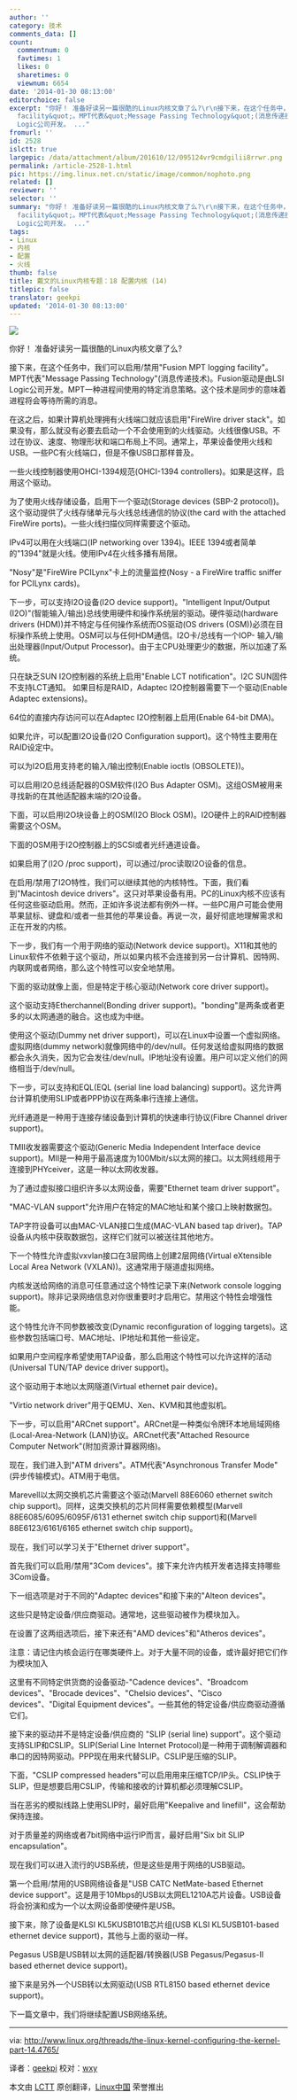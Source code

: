 ```yaml
---
author: ''
category: 技术
comments_data: []
count:
  commentnum: 0
  favtimes: 1
  likes: 0
  sharetimes: 0
  viewnum: 6654
date: '2014-01-30 08:13:00'
editorchoice: false
excerpt: "你好！ 准备好读另一篇很酷的Linux内核文章了么?\r\n接下来，在这个任务中，我们可以启用/禁用&quot;Fusion MPT logging
  facility&quot;。MPT代表&quot;Message Passing Technology&quot;(消息传递技术)。Fusion驱动是由LSI
  Logic公司开发。 ..."
fromurl: ''
id: 2528
islctt: true
largepic: /data/attachment/album/201610/12/095124vr9cmdgilii8rrwr.png
permalink: /article-2528-1.html
pic: https://img.linux.net.cn/static/image/common/nophoto.png
related: []
reviewer: ''
selector: ''
summary: "你好！ 准备好读另一篇很酷的Linux内核文章了么?\r\n接下来，在这个任务中，我们可以启用/禁用&quot;Fusion MPT logging
  facility&quot;。MPT代表&quot;Message Passing Technology&quot;(消息传递技术)。Fusion驱动是由LSI
  Logic公司开发。 ..."
tags:
- Linux
- 内核
- 配置
- 火线
thumb: false
title: 戴文的Linux内核专题：18 配置内核 (14)
titlepic: false
translator: geekpi
updated: '2014-01-30 08:13:00'
---
```


![](http://www.linux.org/attachments/slide-jpg.566/)


你好！ 准备好读另一篇很酷的Linux内核文章了么?


接下来，在这个任务中，我们可以启用/禁用"Fusion MPT logging facility"。MPT代表"Message Passing Technology"(消息传递技术)。Fusion驱动是由LSI Logic公司开发。MPT一种进程间使用的特定消息策略。这个技术是同步的意味着进程将会等待所需的消息。


在这之后，如果计算机处理拥有火线端口就应该启用"FireWire driver stack"。如果没有，那么就没有必要去启动一个不会使用到的火线驱动。火线很像USB。不过在协议、速度、物理形状和端口布局上不同。通常上，苹果设备使用火线和USB。一些PC有火线端口，但是不像USB口那样普及。


一些火线控制器使用OHCI-1394规范(OHCI-1394 controllers)。如果是这样，启用这个驱动。


为了使用火线存储设备，启用下一个驱动(Storage devices (SBP-2 protocol))。这个驱动提供了火线存储单元与火线总线通信的协议(the card with the attached FireWire ports)。一些火线扫描仪同样需要这个驱动。


IPv4可以用在火线端口(IP networking over 1394)。IEEE 1394或者简单的"1394"就是火线。使用IPv4在火线多播有局限。


"Nosy"是"FireWire PCILynx"卡上的流量监控(Nosy - a FireWire traffic sniffer for PCILynx cards)。


下一步，可以支持I2O设备(I2O device support)。"Intelligent Input/Output (I2O)"(智能输入/输出)总线使用硬件和操作系统层的驱动。硬件驱动(hardware drivers (HDM))并不特定与任何操作系统而OS驱动(OS drivers (OSM))必须在目标操作系统上使用。OSM可以与任何HDM通信。I2O卡/总线有一个IOP- 输入/输出处理器(Input/Output Processor)。由于主CPU处理更少的数据，所以加速了系统。


只在缺乏SUN I2O控制器的系统上启用"Enable LCT notification"。I2C SUN固件不支持LCT通知。 如果目标是RAID，Adaptec I2O控制器需要下一个驱动(Enable Adaptec extensions)。


64位的直接内存访问可以在Adaptec I2O控制器上启用(Enable 64-bit DMA)。


如果允许，可以配置I2O设备(I2O Configuration support)。这个特性主要用在RAID设定中。


可以为I2O启用支持老的输入/输出控制(Enable ioctls (OBSOLETE))。


可以启用I2O总线适配器的OSM软件(I2O Bus Adapter OSM)。这组OSM被用来寻找新的在其他适配器末端的I2O设备。


下面，可以启用I2O块设备上的OSM(I2O Block OSM)。I2O硬件上的RAID控制器需要这个OSM。


下面的OSM用于I2O控制器上的SCSI或者光纤通道设备。


如果启用了(I2O /proc support)，可以通过/proc读取I2O设备的信息。


在启用/禁用了I2O特性，我们可以继续其他的内核特性。下面，我们看到"Macintosh device drivers"。这只对苹果设备有用。PC的Linux内核不应该有任何这些驱动启用。然而，正如许多说法都有例外一样。一些PC用户可能会使用苹果鼠标、键盘和/或者一些其他的苹果设备。再说一次，最好彻底地理解需求和正在开发的内核。


下一步，我们有一个用于网络的驱动(Network device support)。X11和其他的Linux软件不依赖于这个驱动，所以如果内核不会连接到另一台计算机、因特网、内联网或者网络，那么这个特性可以安全地禁用。


下面的驱动就像上面，但是特定于核心驱动(Network core driver support)。


这个驱动支持Etherchannel(Bonding driver support)。"bonding"是两条或者更多的以太网通道的融合。这也成为中继。


使用这个驱动(Dummy net driver support)，可以在Linux中设置一个虚拟网络。虚拟网络(dummy network)就像网络中的/dev/null。任何发送给虚拟网络的数据都会永久消失，因为它会发往/dev/null。IP地址没有设置。用户可以定义他们的网络相当于/dev/null。


下一步，可以支持和EQL(EQL (serial line load balancing) support)。这允许两台计算机使用SLIP或者PPP协议在两条串行连接上通信。


光纤通道是一种用于连接存储设备到计算机的快速串行协议(Fibre Channel driver support)。


TMII收发器需要这个驱动(Generic Media Independent Interface device support)。MII是一种用于最高速度为100Mbit/s以太网的接口。以太网线缆用于连接到PHYceiver，这是一种以太网收发器。


为了通过虚拟接口组织许多以太网设备，需要"Ethernet team driver support"。


"MAC-VLAN support"允许用户在特定的MAC地址和某个接口上映射数据包。


TAP字符设备可以由MAC-VLAN接口生成(MAC-VLAN based tap driver)。TAP设备从内核中获取数据包，这样它们就可以被送往其他地方。


下一个特性允许虚拟vxvlan接口在3层网络上创建2层网络(Virtual eXtensible Local Area Network (VXLAN))。这通常用于隧道虚拟网络。


内核发送给网络的消息可任意通过这个特性记录下来(Network console logging support)。除非记录网络信息对你很重要时才启用它。禁用这个特性会增强性能。


这个特性允许不同参数被改变(Dynamic reconfiguration of logging targets)。这些参数包括端口号、MAC地址、IP地址和其他一些设定。


如果用户空间程序希望使用TAP设备，那么启用这个特性可以允许这样的活动(Universal TUN/TAP device driver support)。


这个驱动用于本地以太网隧道(Virtual ethernet pair device)。


"Virtio network driver"用于QEMU、Xen、KVM和其他虚拟机。


下一步，可以启用"ARCnet support"。ARCnet是一种类似令牌环本地局域网络(Local-Area-Network (LAN)协议。ARCnet代表"Attached Resource Computer Network"(附加资源计算器网络)。


现在，我们进入到"ATM drivers"。ATM代表"Asynchronous Transfer Mode"(异步传输模式)。ATM用于电信。


Marevell以太网交换机芯片需要这个驱动(Marvell 88E6060 ethernet switch chip support)。同样，这类交换机的芯片同样需要依赖模型(Marvell 88E6085/6095/6095F/6131 ethernet switch chip support)和(Marvell 88E6123/6161/6165 ethernet switch chip support)。


现在，我们可以学习关于"Ethernet driver support"。


首先我们可以启用/禁用"3Com devices"。接下来允许内核开发者选择支持哪些3Com设备。


下一组选项是对于不同的"Adaptec devices"和接下来的"Alteon devices"。


这些只是特定设备/供应商驱动。通常地，这些驱动被作为模块加入。


在设置了这两组选项后，接下来还有"AMD devices"和"Atheros devices"。


注意：请记住内核会运行在哪类硬件上。对于大量不同的设备，或许最好把它们作为模块加入


这里有不同特定供货商的设备驱动-"Cadence devices"、"Broadcom devices"、"Brocade devices"、"Chelsio devices"、"Cisco devices"、"Digital Equipment devices"。一些其他的特定设备/供应商驱动遵循它们。


接下来的驱动并不是特定设备/供应商的 "SLIP (serial line) support"。这个驱动支持SLIP和CSLIP。SLIP(Serial Line Internet Protocol)是一种用于调制解调器和串口的因特网驱动。PPP现在用来代替SLIP。CSLIP是压缩的SLIP。


下面，"CSLIP compressed headers"可以启用用来压缩TCP/IP头。CSLIP快于SLIP，但是想要启用CSLIP，传输和接收的计算机都必须理解CSLIP。


当在恶劣的模拟线路上使用SLIP时，最好启用"Keepalive and linefill"，这会帮助保持连接。


对于质量差的网络或者7bit网络中运行IP而言，最好启用"Six bit SLIP encapsulation"。


现在我们可以进入流行的USB系统，但是这些是用于网络的USB驱动。


第一个启用/禁用的USB网络设备是"USB CATC NetMate-based Ethernet device support"。这是用于10Mbps的USB以太网EL1210A芯片设备。USB设备将会扮演和成为一个以太网设备即使硬件是USB。


接下来，除了设备是KLSI KL5KUSB101B芯片组(USB KLSI KL5USB101-based ethernet device support)，其他与上面的驱动一样。


Pegasus USB是USB转以太网的适配器/转换器(USB Pegasus/Pegasus-II based ethernet device support)。


接下来是另外一个USB转以太网驱动(USB RTL8150 based ethernet device support)。


下一篇文章中，我们将继续配置USB网络系统。




---


via: <http://www.linux.org/threads/the-linux-kernel-configuring-the-kernel-part-14.4765/>


译者：[geekpi](https://github.com/geekpi) 校对：[wxy](https://github.com/wxy)


本文由 [LCTT](https://github.com/LCTT/TranslateProject) 原创翻译，[Linux中国](http://linux.cn/) 荣誉推出